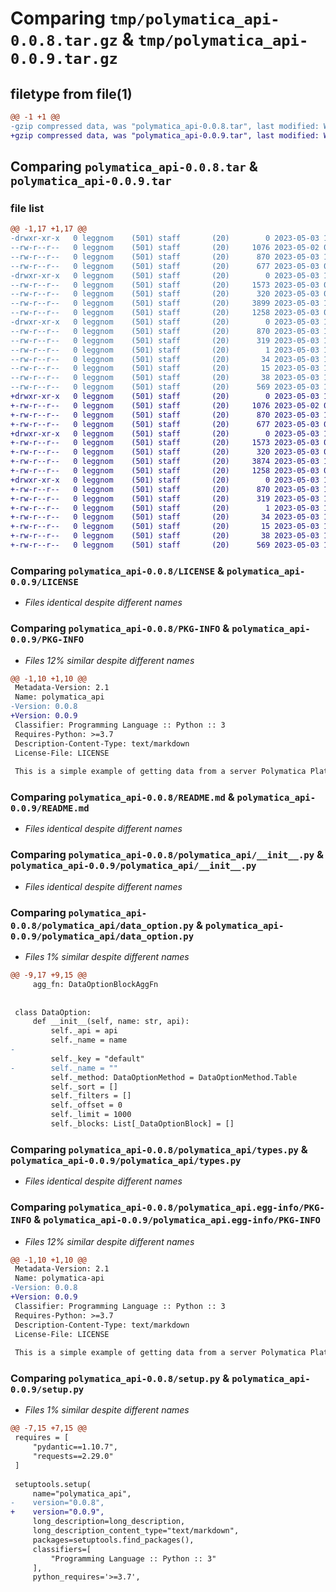 # Comparing `tmp/polymatica_api-0.0.8.tar.gz` & `tmp/polymatica_api-0.0.9.tar.gz`

## filetype from file(1)

```diff
@@ -1 +1 @@
-gzip compressed data, was "polymatica_api-0.0.8.tar", last modified: Wed May  3 13:17:38 2023, max compression
+gzip compressed data, was "polymatica_api-0.0.9.tar", last modified: Wed May  3 13:20:10 2023, max compression
```

## Comparing `polymatica_api-0.0.8.tar` & `polymatica_api-0.0.9.tar`

### file list

```diff
@@ -1,17 +1,17 @@
-drwxr-xr-x   0 leggnom    (501) staff       (20)        0 2023-05-03 13:17:38.190461 polymatica_api-0.0.8/
--rw-r--r--   0 leggnom    (501) staff       (20)     1076 2023-05-02 01:53:27.000000 polymatica_api-0.0.8/LICENSE
--rw-r--r--   0 leggnom    (501) staff       (20)      870 2023-05-03 13:17:38.190294 polymatica_api-0.0.8/PKG-INFO
--rw-r--r--   0 leggnom    (501) staff       (20)      677 2023-05-03 07:03:34.000000 polymatica_api-0.0.8/README.md
-drwxr-xr-x   0 leggnom    (501) staff       (20)        0 2023-05-03 13:17:38.188931 polymatica_api-0.0.8/polymatica_api/
--rw-r--r--   0 leggnom    (501) staff       (20)     1573 2023-05-03 06:42:47.000000 polymatica_api-0.0.8/polymatica_api/__init__.py
--rw-r--r--   0 leggnom    (501) staff       (20)      320 2023-05-03 06:52:44.000000 polymatica_api-0.0.8/polymatica_api/data.py
--rw-r--r--   0 leggnom    (501) staff       (20)     3899 2023-05-03 13:16:57.000000 polymatica_api-0.0.8/polymatica_api/data_option.py
--rw-r--r--   0 leggnom    (501) staff       (20)     1258 2023-05-03 06:46:48.000000 polymatica_api-0.0.8/polymatica_api/types.py
-drwxr-xr-x   0 leggnom    (501) staff       (20)        0 2023-05-03 13:17:38.190060 polymatica_api-0.0.8/polymatica_api.egg-info/
--rw-r--r--   0 leggnom    (501) staff       (20)      870 2023-05-03 13:17:38.000000 polymatica_api-0.0.8/polymatica_api.egg-info/PKG-INFO
--rw-r--r--   0 leggnom    (501) staff       (20)      319 2023-05-03 13:17:38.000000 polymatica_api-0.0.8/polymatica_api.egg-info/SOURCES.txt
--rw-r--r--   0 leggnom    (501) staff       (20)        1 2023-05-03 13:17:38.000000 polymatica_api-0.0.8/polymatica_api.egg-info/dependency_links.txt
--rw-r--r--   0 leggnom    (501) staff       (20)       34 2023-05-03 13:17:38.000000 polymatica_api-0.0.8/polymatica_api.egg-info/requires.txt
--rw-r--r--   0 leggnom    (501) staff       (20)       15 2023-05-03 13:17:38.000000 polymatica_api-0.0.8/polymatica_api.egg-info/top_level.txt
--rw-r--r--   0 leggnom    (501) staff       (20)       38 2023-05-03 13:17:38.190521 polymatica_api-0.0.8/setup.cfg
--rw-r--r--   0 leggnom    (501) staff       (20)      569 2023-05-03 13:16:57.000000 polymatica_api-0.0.8/setup.py
+drwxr-xr-x   0 leggnom    (501) staff       (20)        0 2023-05-03 13:20:10.833235 polymatica_api-0.0.9/
+-rw-r--r--   0 leggnom    (501) staff       (20)     1076 2023-05-02 01:53:27.000000 polymatica_api-0.0.9/LICENSE
+-rw-r--r--   0 leggnom    (501) staff       (20)      870 2023-05-03 13:20:10.833053 polymatica_api-0.0.9/PKG-INFO
+-rw-r--r--   0 leggnom    (501) staff       (20)      677 2023-05-03 07:03:34.000000 polymatica_api-0.0.9/README.md
+drwxr-xr-x   0 leggnom    (501) staff       (20)        0 2023-05-03 13:20:10.831435 polymatica_api-0.0.9/polymatica_api/
+-rw-r--r--   0 leggnom    (501) staff       (20)     1573 2023-05-03 06:42:47.000000 polymatica_api-0.0.9/polymatica_api/__init__.py
+-rw-r--r--   0 leggnom    (501) staff       (20)      320 2023-05-03 06:52:44.000000 polymatica_api-0.0.9/polymatica_api/data.py
+-rw-r--r--   0 leggnom    (501) staff       (20)     3874 2023-05-03 13:19:54.000000 polymatica_api-0.0.9/polymatica_api/data_option.py
+-rw-r--r--   0 leggnom    (501) staff       (20)     1258 2023-05-03 06:46:48.000000 polymatica_api-0.0.9/polymatica_api/types.py
+drwxr-xr-x   0 leggnom    (501) staff       (20)        0 2023-05-03 13:20:10.832755 polymatica_api-0.0.9/polymatica_api.egg-info/
+-rw-r--r--   0 leggnom    (501) staff       (20)      870 2023-05-03 13:20:10.000000 polymatica_api-0.0.9/polymatica_api.egg-info/PKG-INFO
+-rw-r--r--   0 leggnom    (501) staff       (20)      319 2023-05-03 13:20:10.000000 polymatica_api-0.0.9/polymatica_api.egg-info/SOURCES.txt
+-rw-r--r--   0 leggnom    (501) staff       (20)        1 2023-05-03 13:20:10.000000 polymatica_api-0.0.9/polymatica_api.egg-info/dependency_links.txt
+-rw-r--r--   0 leggnom    (501) staff       (20)       34 2023-05-03 13:20:10.000000 polymatica_api-0.0.9/polymatica_api.egg-info/requires.txt
+-rw-r--r--   0 leggnom    (501) staff       (20)       15 2023-05-03 13:20:10.000000 polymatica_api-0.0.9/polymatica_api.egg-info/top_level.txt
+-rw-r--r--   0 leggnom    (501) staff       (20)       38 2023-05-03 13:20:10.833315 polymatica_api-0.0.9/setup.cfg
+-rw-r--r--   0 leggnom    (501) staff       (20)      569 2023-05-03 13:19:54.000000 polymatica_api-0.0.9/setup.py
```

### Comparing `polymatica_api-0.0.8/LICENSE` & `polymatica_api-0.0.9/LICENSE`

 * *Files identical despite different names*

### Comparing `polymatica_api-0.0.8/PKG-INFO` & `polymatica_api-0.0.9/PKG-INFO`

 * *Files 12% similar despite different names*

```diff
@@ -1,10 +1,10 @@
 Metadata-Version: 2.1
 Name: polymatica_api
-Version: 0.0.8
+Version: 0.0.9
 Classifier: Programming Language :: Python :: 3
 Requires-Python: >=3.7
 Description-Content-Type: text/markdown
 License-File: LICENSE
 
 This is a simple example of getting data from a server Polymatica Platform
```

### Comparing `polymatica_api-0.0.8/README.md` & `polymatica_api-0.0.9/README.md`

 * *Files identical despite different names*

### Comparing `polymatica_api-0.0.8/polymatica_api/__init__.py` & `polymatica_api-0.0.9/polymatica_api/__init__.py`

 * *Files identical despite different names*

### Comparing `polymatica_api-0.0.8/polymatica_api/data_option.py` & `polymatica_api-0.0.9/polymatica_api/data_option.py`

 * *Files 1% similar despite different names*

```diff
@@ -9,17 +9,15 @@
     agg_fn: DataOptionBlockAggFn
 
 
 class DataOption:
     def __init__(self, name: str, api):
         self._api = api
         self._name = name
-
         self._key = "default"
-        self._name = ""
         self._method: DataOptionMethod = DataOptionMethod.Table
         self._sort = []
         self._filters = []
         self._offset = 0
         self._limit = 1000
         self._blocks: List[_DataOptionBlock] = []
```

### Comparing `polymatica_api-0.0.8/polymatica_api/types.py` & `polymatica_api-0.0.9/polymatica_api/types.py`

 * *Files identical despite different names*

### Comparing `polymatica_api-0.0.8/polymatica_api.egg-info/PKG-INFO` & `polymatica_api-0.0.9/polymatica_api.egg-info/PKG-INFO`

 * *Files 12% similar despite different names*

```diff
@@ -1,10 +1,10 @@
 Metadata-Version: 2.1
 Name: polymatica-api
-Version: 0.0.8
+Version: 0.0.9
 Classifier: Programming Language :: Python :: 3
 Requires-Python: >=3.7
 Description-Content-Type: text/markdown
 License-File: LICENSE
 
 This is a simple example of getting data from a server Polymatica Platform
```

### Comparing `polymatica_api-0.0.8/setup.py` & `polymatica_api-0.0.9/setup.py`

 * *Files 1% similar despite different names*

```diff
@@ -7,15 +7,15 @@
 requires = [
     "pydantic==1.10.7",
     "requests==2.29.0"
 ]
 
 setuptools.setup(
     name="polymatica_api",
-    version="0.0.8",
+    version="0.0.9",
     long_description=long_description,
     long_description_content_type="text/markdown",
     packages=setuptools.find_packages(),
     classifiers=[
         "Programming Language :: Python :: 3"
     ],
     python_requires='>=3.7',
```

